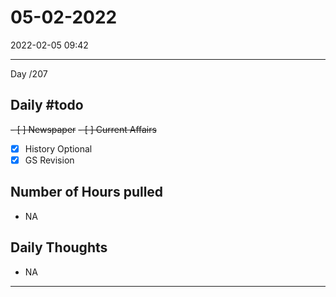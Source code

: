 # 05-02-2022
2022-02-05 09:42

---

Day /207

## Daily #todo 

~~- [ ] Newspaper~~
~~- [ ] Current Affairs~~
- [x] History Optional
- [x] GS Revision 

## Number of Hours pulled 
- NA

## Daily Thoughts
- NA


--- 
